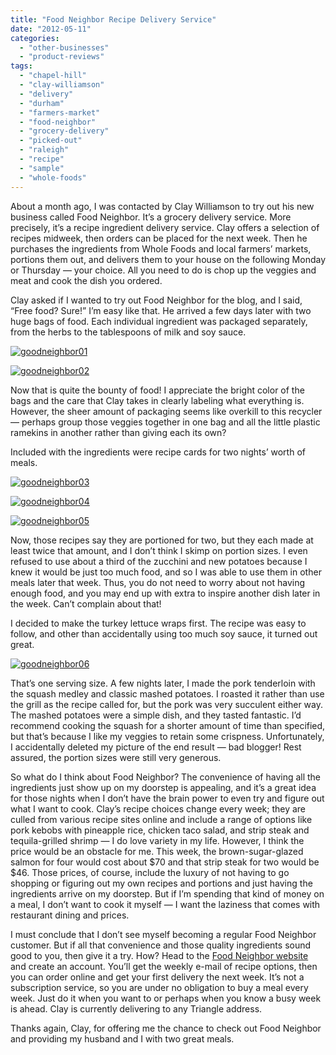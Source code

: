```yaml
---
title: "Food Neighbor Recipe Delivery Service"
date: "2012-05-11"
categories:
  - "other-businesses"
  - "product-reviews"
tags:
  - "chapel-hill"
  - "clay-williamson"
  - "delivery"
  - "durham"
  - "farmers-market"
  - "food-neighbor"
  - "grocery-delivery"
  - "picked-out"
  - "raleigh"
  - "recipe"
  - "sample"
  - "whole-foods"
---
```


About a month ago, I was contacted by Clay Williamson to try out his new business called Food Neighbor. It’s a grocery delivery service. More precisely, it’s a recipe ingredient delivery service. Clay offers a selection of recipes midweek, then orders can be placed for the next week. Then he purchases the ingredients from Whole Foods and local farmers’ markets, portions them out, and delivers them to your house on the following Monday or Thursday — your choice. All you need to do is chop up the veggies and meat and cook the dish you ordered.

Clay asked if I wanted to try out Food Neighbor for the blog, and I said, “Free food? Sure!” I’m easy like that. He arrived a few days later with two huge bags of food. Each individual ingredient was packaged separately, from the herbs to the tablespoons of milk and soy sauce.

[![](http://s3.amazonaws.com/thegourmez-wpmedia/2012/05/goodneighbor01.jpg "goodneighbor01")](http://s3.amazonaws.com/thegourmez-wpmedia/2012/05/goodneighbor01.jpg)

[![](http://s3.amazonaws.com/thegourmez-wpmedia/2012/05/goodneighbor02.jpg "goodneighbor02")](http://s3.amazonaws.com/thegourmez-wpmedia/2012/05/goodneighbor02.jpg)

Now that is quite the bounty of food! I appreciate the bright color of the bags and the care that Clay takes in clearly labeling what everything is. However, the sheer amount of packaging seems like overkill to this recycler — perhaps group those veggies together in one bag and all the little plastic ramekins in another rather than giving each its own?

Included with the ingredients were recipe cards for two nights’ worth of meals.

[![](http://s3.amazonaws.com/thegourmez-wpmedia/2012/05/goodneighbor03.jpg "goodneighbor03")](http://s3.amazonaws.com/thegourmez-wpmedia/2012/05/goodneighbor03.jpg)

[![](http://s3.amazonaws.com/thegourmez-wpmedia/2012/05/goodneighbor04.jpg "goodneighbor04")](http://s3.amazonaws.com/thegourmez-wpmedia/2012/05/goodneighbor04.jpg)

[![](http://s3.amazonaws.com/thegourmez-wpmedia/2012/05/goodneighbor05.jpg "goodneighbor05")](http://s3.amazonaws.com/thegourmez-wpmedia/2012/05/goodneighbor05.jpg)

Now, those recipes say they are portioned for two, but they each made at least twice that amount, and I don’t think I skimp on portion sizes. I even refused to use about a third of the zucchini and new potatoes because I knew it would be just too much food, and so I was able to use them in other meals later that week. Thus, you do not need to worry about not having enough food, and you may end up with extra to inspire another dish later in the week. Can’t complain about that!

I decided to make the turkey lettuce wraps first. The recipe was easy to follow, and other than accidentally using too much soy sauce, it turned out great.

[![](http://s3.amazonaws.com/thegourmez-wpmedia/2012/05/goodneighbor06.jpg "goodneighbor06")](http://s3.amazonaws.com/thegourmez-wpmedia/2012/05/goodneighbor06.jpg)

That’s one serving size. A few nights later, I made the pork tenderloin with the squash medley and classic mashed potatoes. I roasted it rather than use the grill as the recipe called for, but the pork was very succulent either way. The mashed potatoes were a simple dish, and they tasted fantastic. I’d recommend cooking the squash for a shorter amount of time than specified, but that’s because I like my veggies to retain some crispness. Unfortunately, I accidentally deleted my picture of the end result — bad blogger! Rest assured, the portion sizes were still very generous.

So what do I think about Food Neighbor? The convenience of having all the ingredients just show up on my doorstep is appealing, and it’s a great idea for those nights when I don’t have the brain power to even try and figure out what I want to cook. Clay’s recipe choices change every week; they are culled from various recipe sites online and include a range of options like pork kebobs with pineapple rice, chicken taco salad, and strip steak and tequila-grilled shrimp — I do love variety in my life. However, I think the price would be an obstacle for me. This week, the brown-sugar-glazed salmon for four would cost about $70 and that strip steak for two would be $46. Those prices, of course, include the luxury of not having to go shopping or figuring out my own recipes and portions and just having the ingredients arrive on my doorstep. But if I’m spending that kind of money on a meal, I don’t want to cook it myself — I want the laziness that comes with restaurant dining and prices.

I must conclude that I don’t see myself becoming a regular Food Neighbor customer. But if all that convenience and those quality ingredients sound good to you, then give it a try. How? Head to the [Food Neighbor website](http://www.foodneighbor.com/) and create an account. You’ll get the weekly e-mail of recipe options, then you can order online and get your first delivery the next week. It’s not a subscription service, so you are under no obligation to buy a meal every week. Just do it when you want to or perhaps when you know a busy week is ahead. Clay is currently delivering to any Triangle address.

Thanks again, Clay, for offering me the chance to check out Food Neighbor and providing my husband and I with two great meals.
